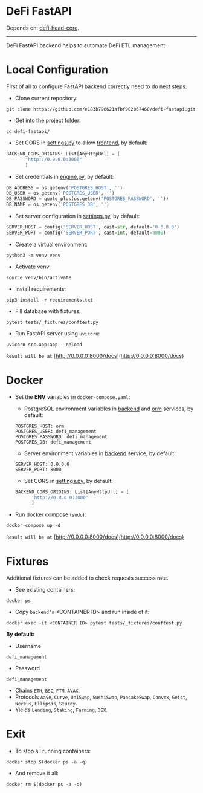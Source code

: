 # DeFi FastAPI
Depends on: [defi-head-core](https://github.com/e183b796621afbf902067460/defi-head-core).

---

DeFi FastAPI backend helps to automate DeFi ETL management.

# Local Configuration

First of all to configure FastAPI backend correctly need to do next steps:

- Clone current repository:
```
git clone https://github.com/e183b796621afbf902067460/defi-fastapi.git
```

- Get into the project folder:
```
cd defi-fastapi/
```

- Set CORS in [settings.py](https://github.com/e183b796621afbf902067460/defi-fastapi/blob/master/src/cfg/settings.py) to allow [frontend](https://github.com/e183b796621afbf902067460/defi-react), by default:
```python
BACKEND_CORS_ORIGINS: List[AnyHttpUrl] = [
       "http://0.0.0.0:3000"
       ]
```

- Set credentials in [engine.py](https://github.com/e183b796621afbf902067460/defi-fastapi/blob/master/src/orm/cfg/engine.py), by default:
```python
DB_ADDRESS = os.getenv('POSTGRES_HOST', '')
DB_USER = os.getenv('POSTGRES_USER', '')
DB_PASSWORD = quote_plus(os.getenv('POSTGRES_PASSWORD', ''))
DB_NAME = os.getenv('POSTGRES_DB', '')
```

- Set server configuration in [settings.py](https://github.com/e183b796621afbf902067460/defi-fastapi/blob/master/src/cfg/settings.py), by default:
```python
SERVER_HOST = config('SERVER_HOST', cast=str, default='0.0.0.0')
SERVER_PORT = config('SERVER_PORT', cast=int, default=8000)
```

- Create a virtual environment:
```
python3 -m venv venv
```

- Activate venv:
```
source venv/bin/activate
```

- Install requirements:
```
pip3 install -r requirements.txt
```

- Fill database with fixtures:
```
pytest tests/_fixtures/conftest.py
```

- Run FastAPI server using `uvicorn`:
```
uvicorn src.app:app --reload
```

`Result will be at` [http://0.0.0.0:8000/docs](http://0.0.0.0:8000/docs)

# Docker
- Set the __ENV__ variables in `docker-compose.yaml`:
  
  - PostgreSQL environment variables in [backend](https://github.com/e183b796621afbf902067460/defi-fastapi/blob/master/docker-compose.yaml#L6) and [orm](https://github.com/e183b796621afbf902067460/defi-fastapi/blob/master/docker-compose.yaml#L29) services, by default:
  ```
  POSTGRES_HOST: orm
  POSTGRES_USER: defi_management
  POSTGRES_PASSWORD: defi_management
  POSTGRES_DB: defi_management
  ```
  - Server environment variables in [backend](https://github.com/e183b796621afbf902067460/defi-fastapi/blob/master/docker-compose.yaml#L6) service, by default:
  ```
  SERVER_HOST: 0.0.0.0
  SERVER_PORT: 8000
  ```
  - Set CORS in [settings.py](https://github.com/e183b796621afbf902067460/defi-fastapi/blob/master/src/cfg/settings.py), by default:
  ```python
  BACKEND_CORS_ORIGINS: List[AnyHttpUrl] = [
        'http://0.0.0.0:3000'
        ]
  ```

- Run docker compose (`sudo`):
```
docker-compose up -d
```

`Result will be at` [http://0.0.0.0:8000/docs](http://0.0.0.0:8000/docs)

# Fixtures

Additional fixtures can be added to check requests success rate.

- See existing containers:
```
docker ps
```

- Copy `backend's` \<CONTAINER ID> and run inside of it:
```
docker exec -it <CONTAINER ID> pytest tests/_fixtures/conftest.py
```

__By__ __default:__

- Username
```
defi_management
```
- Password
```
defi_management
```
- Chains
`ETH`, `BSC`, `FTM`, `AVAX`.
- Protocols
`Aave`, `Curve`, `UniSwap`, `SushiSwap`, `PancakeSwap`, `Convex`, `Geist`, `Nereus`, `Ellipsis`,  `Sturdy`.
- Yields
`Lending`, `Staking`, `Farming`, `DEX`.

# Exit
- To stop all running containers:
```
docker stop $(docker ps -a -q)
```
- And remove it all:
```
docker rm $(docker ps -a -q)
```
